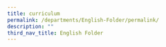 ```yaml
---
title: curriculum
permalink: /departments/English-Folder/permalink/
description: ""
third_nav_title: English Folder
---
```

